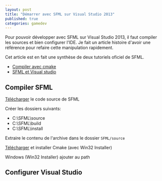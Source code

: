 ```yaml
---
layout: post
title: "Démarrer avec SFML sur Visual Studio 2013"
published: true
categories: gamedev
---
```


Pour pouvoir développer avec SFML sur Visual Studio 2013, il faut compiler les sources et bien configurer l'IDE. 
Je fait un article histoire d'avoir une référence pour refaire cette manipulation rapidement.

Cet article est en fait une synthèse de deux tutoriels oficiel de SFML.
- [Compiler avec cmake](http://sfml-dev.org/tutorials/2.0/compile-with-cmake-fr.php "Compiler avec cmake")
- [SFML et Visual studio](http://sfml-dev.org/tutorials/2.1/start-vc-fr.php "SFML et Visual studio")

## Compiler SFML

[Télécharger](http://sfml-dev.org/download-fr.php) le code source de SFML

Créer les dossiers suivants:
* C:\SFML\source
* C:\SFML\build
* C:\SFML\install

Extraire le contenu de l'archive dans le dossier `SFML/source`

[Télécharger](http://www.cmake.org/download/) et installer Cmake (avec Win32 Installer)

Windows (Win32 Installer)
ajouter au path


## Configurer Visual Studio
